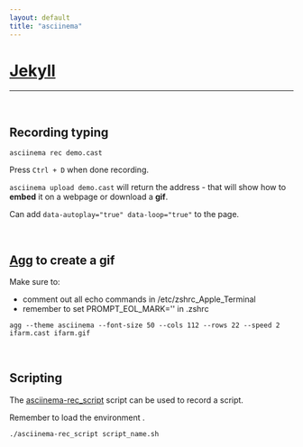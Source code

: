 ```yaml
---
layout: default
title: "asciinema"
---
```


# [Jekyll](https://asciinema.org/)
---

<br/>

## Recording typing

```
asciinema rec demo.cast
```
Press `Ctrl + D` when done recording.


`asciinema upload demo.cast` will return the address - that will show how 
to **embed** it on a webpage or download a **gif**. 

Can add `data-autoplay="true" data-loop="true"` to the page.


<br/>


## [Agg]([agg](https://github.com/asciinema/agg)) to create a gif

Make sure to:

- comment out all echo commands in /etc/zshrc_Apple_Terminal 
- remember to set  PROMPT_EOL_MARK='' in .zshrc 

``` 
agg --theme asciinema --font-size 50 --cols 112 --rows 22 --speed 2  ifarm.cast ifarm.gif
```

<br/>


## Scripting

The [asciinema-rec_script](https://raw.githubusercontent.com/gemc/home/refs/heads/main/assets/asciinema-rec_script.sh) script can be used to record a script.

Remember to load the environment .

```
./asciinema-rec_script script_name.sh
```
